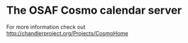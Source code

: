 The OSAF Cosmo calendar server
==============================

For more information check out http://chandlerproject.org/Projects/CosmoHome
